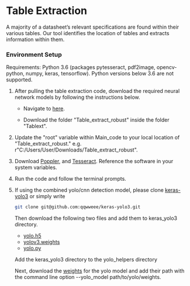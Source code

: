 # Table Extraction

A majority of a datasheet’s relevant specifications are found within their various tables. Our tool identifies the location of tables and extracts information within them.

### Environment Setup

Requirements: Python 3.6 (packages pytesseract, pdf2image, opencv-python, numpy, keras, tensorflow). Python versions below 3.6 are not supported.

1.  After pulling the table extraction code, download the required neural network models by following the instructions below.

    - Navigate to [here](https://umich.app.box.com/s/64pqr725gbz538q1htgb60x3alrxrkiy).

    - Download the folder "Table_extract_robust" inside the folder "Tablext".
  
2.  Update the "root" variable within Main_code to your local location of "Table_extract_robust." 
  e.g. r"C:/Users/User/Downloads/Table_extract_robust".
  
3. Download [Poppler](https://poppler.freedesktop.org/), and [Tesseract](https://tesseract-ocr.github.io/tessdoc/Home.html). Reference the software in your system variables.
      
4.  Run the code and follow the terminal prompts.

5. If using the combined yolo/cnn detection model, please clone [keras-yolo3](https://github.com/qqwweee/keras-yolo3) or simply write 
    ```bash
   git clone git@github.com:qqwweee/keras-yolo3.git
    ```
    Then download the following two files and add them to keras_yolo3 directory.
     - [yolo.h5](https://drive.google.com/file/d/1jo1KO_DW2ifGaaX_o4jOrbGV-g6bouQL/view?usp=sharing)
     - [yolov3.weights](https://drive.google.com/file/d/1DVVlHgmebYInJE7Gyj58fqWq-NVL8RsH/view?usp=sharing)
     - [yolo.py](https://drive.google.com/file/d/1QTo0anpbvmxd0sNBdNyv-Ld30iDvyxmY/view?usp=sharing)
     
    Add the keras_yolo3 directory to the yolo_helpers directory

    Next, download the [weights](https://drive.google.com/file/d/11Gx_LFV3YlbU2ui7uLOiNqFJkujommzD/view?usp=sharing) for the yolo model and add their path with the command line option --yolo_model path/to/yolo/weights.
